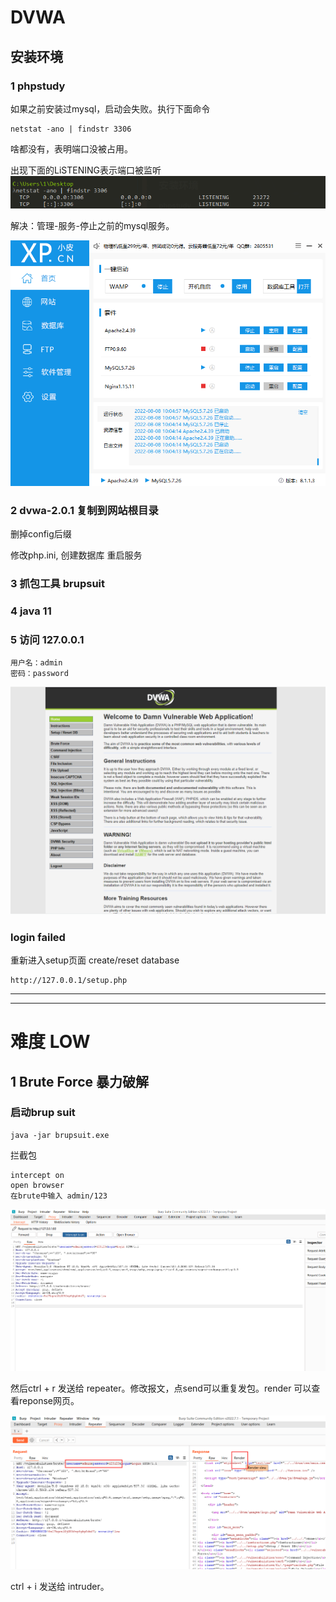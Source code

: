 # DVWA
##  安装环境
### 1 phpstudy
如果之前安装过mysql，启动会失败。执行下面命令

    netstat -ano | findstr 3306

啥都没有，表明端口没被占用。

出现下面的LiSTENING表示端口被监听
![img_2.png](img_2.png)

解决：管理-服务-停止之前的mysql服务。


![img_1.png](img_1.png)    

### 2 dvwa-2.0.1 复制到网站根目录

删掉config后缀

修改php.ini, 创建数据库 重启服务    

### 3 抓包工具 brupsuit

### 4 java 11

### 5 访问 127.0.0.1

    用户名：admin
    密码：password

![img.png](img.png)

### login failed
重新进入setup页面 create/reset database

    http://127.0.0.1/setup.php

----
----

# 难度 LOW 
## 1 Brute Force 暴力破解

### 启动brup suit 

    java -jar brupsuit.exe

拦截包

    intercept on
    open browser
    在brute中输入 admin/123

![img_3.png](img_3.png)

然后ctrl + r 发送给 repeater。修改报文，点send可以重复发包。render 可以查看reponse网页。

![img_4.png](img_4.png)

ctrl + i 发送给 intruder。
